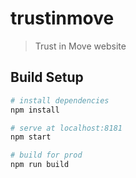# trustinmove

> Trust in Move website

## Build Setup

``` bash
# install dependencies
npm install

# serve at localhost:8181
npm start

# build for prod
npm run build
```
